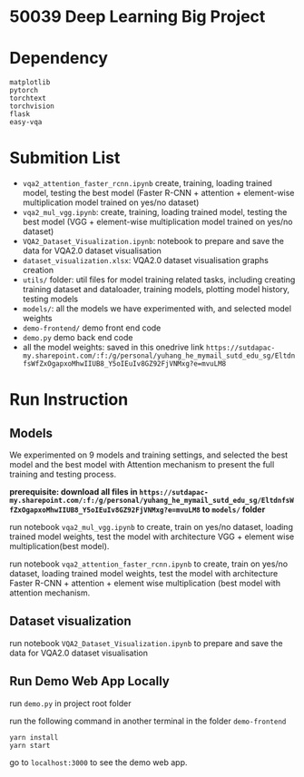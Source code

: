 # 50039 Deep Learning Big Project

# Dependency
```
matplotlib
pytorch
torchtext
torchvision
flask
easy-vqa
```

# Submition List
* `vqa2_attention_faster_rcnn.ipynb` create, training, loading trained model, testing the best model (Faster R-CNN + attention + element-wise multiplication model trained on yes/no dataset)
* `vqa2_mul_vgg.ipynb`: create, training, loading trained model, testing the best model (VGG + element-wise multiplication model trained on yes/no dataset)
* `VQA2_Dataset_Visualization.ipynb`: notebook to prepare and save the data for VQA2.0 dataset visualisation
* `dataset_visualization.xlsx`: VQA2.0 dataset visualisation graphs creation
* `utils/` folder: util files for model training related tasks, including creating training dataset and dataloader, training models, plotting model history, testing models
* `models/`: all the models we have experimented with, and selected model weights
* `demo-frontend/` demo front end code
* `demo.py` demo back end code
* all the model weights: saved in this onedrive link `https://sutdapac-my.sharepoint.com/:f:/g/personal/yuhang_he_mymail_sutd_edu_sg/EltdnfsWfZxOgapxoMhwIIUB8_Y5oIEuIv8GZ92FjVNMxg?e=mvuLM8`

# Run Instruction

## Models
We experimented on 9 models and training settings, and selected the best model and the best model with Attention mechanism to present the full training and testing process. 

**prerequisite: download all files in `https://sutdapac-my.sharepoint.com/:f:/g/personal/yuhang_he_mymail_sutd_edu_sg/EltdnfsWfZxOgapxoMhwIIUB8_Y5oIEuIv8GZ92FjVNMxg?e=mvuLM8` to `models/` folder**

run notebook `vqa2_mul_vgg.ipynb` to create, train on yes/no dataset, loading trained model weights, test the model with architecture VGG + element wise multiplication(best model).

run notebook `vqa2_attention_faster_rcnn.ipynb` to create, train on yes/no dataset, loading trained model weights, test the model with architecture Faster R-CNN + attention + element wise multiplication (best model with attention mechanism.

## Dataset visualization
run notebook `VQA2_Dataset_Visualization.ipynb` to prepare and save the data for VQA2.0 dataset visualisation


## Run Demo Web App Locally

run `demo.py` in project root folder

run the following command in another terminal in the folder `demo-frontend`
```
yarn install
yarn start
```
go to `localhost:3000` to see the demo web app.
